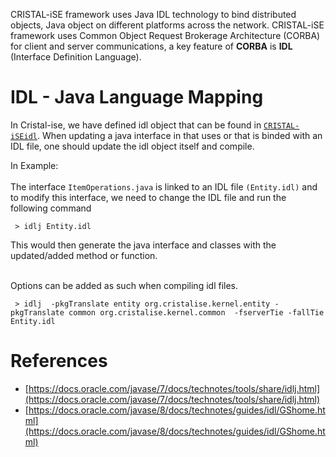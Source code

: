 CRISTAL-iSE framework uses Java IDL technology to bind distributed objects, Java object on different platforms across the network. CRISTAL-iSE framework uses Common Object Request Brokerage Architecture (CORBA) for client and server communications, a key feature of **CORBA** is **IDL** (Interface Definition Language).

# IDL - Java Language Mapping

In Cristal-ise, we have defined idl object that can be found in [`CRISTAL-iSEidl`](https://github.com/cristal-ise/cristal-ise/tree/develop/idl/src/main/idl). When updating a java interface in that uses or that is binded
with an IDL file, one should update the idl object itself and compile. <br/>

In Example:  <br/> <br/>
The interface `ItemOperations.java` is linked to an IDL file `(Entity.idl)` and to modify this interface, we need to change the IDL file and run the following command  <br/>

```
 > idlj Entity.idl
```

This would then generate the java interface and classes with the updated/added method or function. <br/> <br/>

Options can be added as such when compiling idl files. <br/>

```
 > idlj  -pkgTranslate entity org.cristalise.kernel.entity -pkgTranslate common org.cristalise.kernel.common  -fserverTie -fallTie Entity.idl
```

# References
- [https://docs.oracle.com/javase/7/docs/technotes/tools/share/idlj.html](https://docs.oracle.com/javase/7/docs/technotes/tools/share/idlj.html)
- [https://docs.oracle.com/javase/8/docs/technotes/guides/idl/GShome.html](https://docs.oracle.com/javase/8/docs/technotes/guides/idl/GShome.html)

